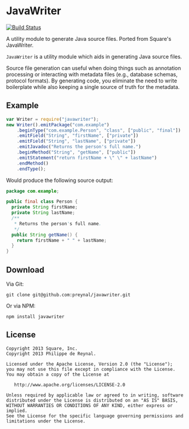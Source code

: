 JavaWriter
==========

[![Build Status](https://travis-ci.org/preynal/javawriter.png?branch=master)](https://travis-ci.org/preynal/javawriter)

A utility module to generate Java source files. Ported from Square's JavaWriter.

`JavaWriter` is a utility module which aids in generating Java source files.

Source file generation can useful when doing things such as annotation processing or interacting
with metadata files (e.g., database schemas, protocol formats). By generating code, you eliminate
the need to write boilerplate while also keeping a single source of truth for the metadata.



Example
-------

```js
var Writer = require("javawriter");
new Writer().emitPackage("com.example")
    .beginType("com.example.Person", "class", ["public", "final"])
    .emitField("String", "firstName", ["private"])
    .emitField("String", "lastName", ["private"])
    .emitJavadoc("Returns the person's full name.")
    .beginMethod("String", "getName", ["public"])
    .emitStatement("return firstName + \" \" + lastName")
    .endMethod()
    .endType();
```

Would produce the following source output:

```java
package com.example;

public final class Person {
  private String firstName;
  private String lastName;
  /**
   * Returns the person's full name.
   */
  public String getName() {
    return firstName + " " + lastName;
  }
}
```



Download
--------

Via Git:
```shell
git clone git@github.com:preynal/javawriter.git
```

Or via NPM:

```shell
npm install javawriter
```


License
-------

    Copyright 2013 Square, Inc.
    Copyright 2013 Philippe de Reynal.

    Licensed under the Apache License, Version 2.0 (the "License");
    you may not use this file except in compliance with the License.
    You may obtain a copy of the License at

       http://www.apache.org/licenses/LICENSE-2.0

    Unless required by applicable law or agreed to in writing, software
    distributed under the License is distributed on an "AS IS" BASIS,
    WITHOUT WARRANTIES OR CONDITIONS OF ANY KIND, either express or implied.
    See the License for the specific language governing permissions and
    limitations under the License.
